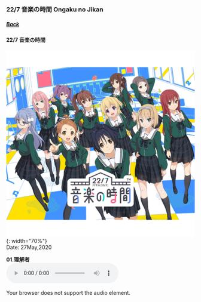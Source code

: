### 22/7 音楽の時間 Ongaku no Jikan
##### [Back](Music_List.md)

#### 22/7 音楽の時間
![Ongaku no Jikan](../../Img/Music/Ongaku%20no%20Jikan.jpg){: width="70%"}  
Date: 27May,2020  

**01.理解者**  
<audio controls="controls">
  <source type="audio/mp3" src="../../Music/03_Rikaisha/01.%20理解者.mp3"></source>
  <p>Your browser does not support the audio element.</p>
</audio>
